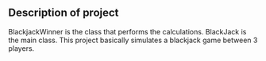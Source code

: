 ## Description of project
BlackjackWinner is the class that performs the calculations. BlackJack is the main class. This project basically simulates a blackjack game between 3 players.
